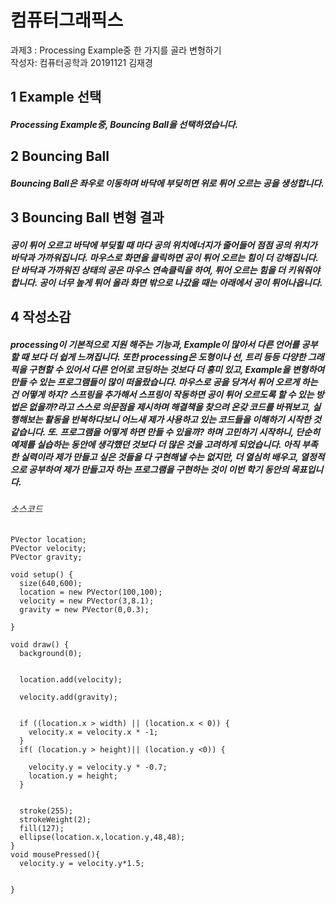 컴퓨터그래픽스
=============
과제3 : Processing Example중 한 가지를 골라 변형하기   
작성자: 컴퓨터공학과 20191121 김재경  



1 Example 선택 
-------------
##### Processing Example중, Bouncing Ball을 선택하였습니다.

2 Bouncing Ball 
-------------
##### Bouncing Ball은 좌우로 이동하며 바닥에 부딪히면 위로 튀어 오르는 공을 생성합니다.

3 Bouncing Ball 변형 결과
-------------
##### 공이 튀어 오르고 바닥에 부딪힐 때 마다 공의 위치에너지가 줄어들어 점점 공의 위치가 바닥과 가까워집니다. 마우스로 화면을 클릭하면 공이 튀어 오르는 힘이 더 강해집니다. 단 바닥과 가까워진 상태의 공은 마우스 연속클릭을 하여, 튀어 오르는 힘을 더 키워줘야 합니다. 공이 너무 높게 튀어 올라 화면 밖으로 나갔을 때는 아래에서 공이 튀어나옵니다.

4 작성소감 
-------------
##### processing이 기본적으로 지원 해주는 기능과, Example이 많아서 다른 언어를 공부할 때 보다 더 쉽게 느껴집니다. 또한 processing은 도형이나 선, 트리 등등 다양한 그래픽을 구현할 수 있어서 다른 언어로 코딩하는 것보다 더 흥미 있고, Example을 변형하여 만들 수 있는 프로그램들이 많이 떠올랐습니다. 마우스로 공을 당겨서 튀어 오르게 하는 건 어떻게 하지? 스프링을 추가해서 스프링이 작동하면 공이 튀어 오르도록 할 수 있는 방법은 없을까?라고 스스로 의문점을 제시하며 해결책을 찾으려 온갖 코드를 바꿔보고, 실행해보는 활동을 반복하다보니 어느새 제가 사용하고 있는 코드들을 이해하기 시작한 것 같습니다. 또. 프로그램을 어떻게 하면 만들 수 있을까? 하며 고민하기 시작하니, 단순히 예제를 실습하는 동안에 생각했던 것보다 더 많은 것을 고려하게 되었습니다. 아직 부족한 실력이라 제가 만들고 싶은 것들을 다 구현해낼 수는 없지만, 더 열심히 배우고, 열정적으로 공부하여 제가 만들고자 하는 프로그램을 구현하는 것이 이번 학기 동안의 목표입니다.
   
     
     
###### 소스코드
```
PVector location;  
PVector velocity;  
PVector gravity;   

void setup() {
  size(640,600);
  location = new PVector(100,100);
  velocity = new PVector(3,8.1);
  gravity = new PVector(0,0.3);

}

void draw() {
  background(0);
  
 
  location.add(velocity);
 
  velocity.add(gravity);
  

  if ((location.x > width) || (location.x < 0)) {
    velocity.x = velocity.x * -1;
  }
  if( (location.y > height)|| (location.y <0)) {
   
    velocity.y = velocity.y * -0.7; 
    location.y = height;
  }

 
  stroke(255);
  strokeWeight(2);
  fill(127);
  ellipse(location.x,location.y,48,48);
}
void mousePressed(){
  velocity.y = velocity.y*1.5;
  
  
}
```
